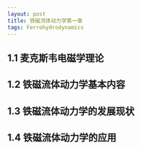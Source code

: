 ```yaml
---
layout: post
title: 铁磁流体动力学第一章
tags: Ferrohydrodynamics
---
```


## 1.1 麦克斯韦电磁学理论



## 1.2 铁磁流体动力学基本内容



## 1.3 铁磁流体动力学的发展现状



## 1.4 铁磁流体动力学的应用


